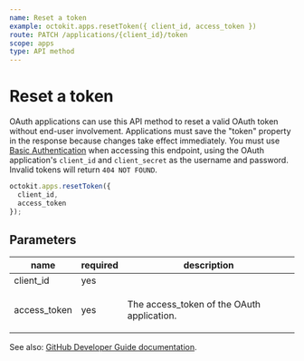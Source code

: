 ```yaml
---
name: Reset a token
example: octokit.apps.resetToken({ client_id, access_token })
route: PATCH /applications/{client_id}/token
scope: apps
type: API method
---
```


# Reset a token

OAuth applications can use this API method to reset a valid OAuth token without end-user involvement. Applications must save the "token" property in the response because changes take effect immediately. You must use [Basic Authentication](https://docs.github.com/rest/overview/other-authentication-methods#basic-authentication) when accessing this endpoint, using the OAuth application's `client_id` and `client_secret` as the username and password. Invalid tokens will return `404 NOT FOUND`.

```js
octokit.apps.resetToken({
  client_id,
  access_token
});
```

## Parameters

<table>
  <thead>
    <tr>
      <th>name</th>
      <th>required</th>
      <th>description</th>
    </tr>
  </thead>
  <tbody>
    <tr><td>client_id</td><td>yes</td><td>

</td></tr>
<tr><td>access_token</td><td>yes</td><td>

The access_token of the OAuth application.

</td></tr>
  </tbody>
</table>

See also: [GitHub Developer Guide documentation](https://docs.github.com/rest/reference/apps#reset-a-token).
